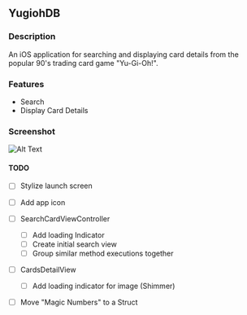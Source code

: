 ## YugiohDB

### Description
An iOS application for searching and displaying card details from the popular 90's trading card game "Yu-Gi-Oh!".

### Features
- Search
- Display Card Details

### Screenshot
![Alt Text](https://media.giphy.com/media/lGfsW2vf3DqguJAxhx/giphy.gif)

#### TODO
- [ ] Stylize launch screen

- [ ] Add app icon

- [ ] SearchCardViewController
	- [ ] Add loading Indicator
	- [ ] Create initial search view 
	- [ ] Group similar method executions together
	
- [ ] CardsDetailView
	- [ ] Add loading indicator for image (Shimmer)

- [ ] Move "Magic Numbers" to a Struct
